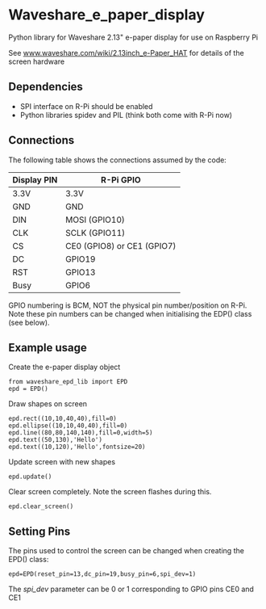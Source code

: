 # Waveshare_e_paper_display
Python library for Waveshare 2.13" e-paper display for use on Raspberry Pi

See www.waveshare.com/wiki/2.13inch_e-Paper_HAT for details of the screen hardware

## Dependencies

* SPI interface on R-Pi should be enabled
* Python libraries spidev and PIL (think both come with R-Pi now)


## Connections

The following table shows the connections assumed by the code:

| Display PIN  | R-Pi GPIO  |
| --- | --- |
| 3.3V | 3.3V |
| GND | GND |
| DIN | MOSI (GPIO10) |
| CLK | SCLK (GPIO11) |
| CS | CE0 (GPIO8) or CE1 (GPIO7) |
| DC | GPIO19 |
| RST | GPIO13 |
| Busy | GPIO6 |


GPIO numbering is BCM, NOT the physical pin number/position on R-Pi.
Note these pin numbers can be changed when initialising the EDP() class (see below).


## Example usage


Create the e-paper display object

	from waveshare_epd_lib import EPD
	epd = EPD()

Draw shapes on screen

	epd.rect((10,10,40,40),fill=0)
	epd.ellipse((10,10,40,40),fill=0)
	epd.line((80,80,140,140),fill=0,width=5)
	epd.text((50,130),'Hello')
	epd.text((10,120),'Hello',fontsize=20)

Update screen with new shapes
	
	epd.update()
	
Clear screen completely. Note the screen flashes during this.

	epd.clear_screen()
	
	
## Setting Pins

The pins used to control the screen can be changed when creating the
EPD() class:

	epd=EPD(reset_pin=13,dc_pin=19,busy_pin=6,spi_dev=1)
                 
                 
The *spi_dev* parameter can be 0 or 1 corresponding to GPIO pins CE0 and CE1                 

